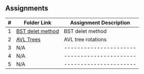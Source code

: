 ## Assignments

|  #  | Folder Link | Assignment Description |
| :-: | ----------- | ---------------------- |
|  1  | [BST delet method](https://github.com/TaiKrchy/3013---algorithms/blob/5b014f87980f530190b997f14f5323ea012754b2/Assignments/A03/BST%20delete%20method)     | BST delet method          |
|  2  | [AVL Trees](https://github.com/TaiKrchy/3013---algorithms/blob/24b557fb07304196f10ce2fdcc36d0bdf632a2c5/Assignments/H01/AVL%20Tree) | AVL tree rotations |
|  3  | N/A | ---------------------- |
|  4  | N/A | ---------------------- |
|  5  | N/A | ---------------------- |

